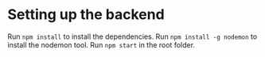 # Setting up the backend

Run `npm install` to install the dependencies.
Run `npm install -g nodemon` to install the nodemon tool.
Run `npm start` in the root folder.
